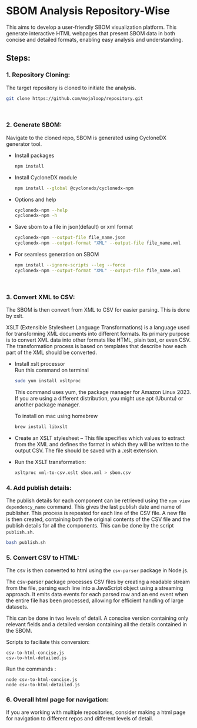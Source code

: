 # SBOM Analysis Repository-Wise 

This aims to develop a user-friendly SBOM visualization platform. This generate interactive HTML webpages that present SBOM data in both concise and detailed formats, enabling easy analysis and understanding.<br>

## **Steps:**

### 1. **Repository Cloning:** 
The target repository is cloned to initiate the analysis.
```bash 
git clone https://github.com/mojaloop/repository.git
```
<br>

### 2. **Generate SBOM:** 
Navigate to the cloned repo, SBOM is generated using CycloneDX generator tool. 
- Install packages 
    ```bash 
    npm install 
    ```
- Install CycloneDX module 
    ```bash
    npm install --global @cyclonedx/cyclonedx-npm
    ```
- Options and help 
    ```bash
    cyclonedx-npm --help
    cyclonedx-npm -h 
    ```
- Save sbom to a file in json(default) or xml format 
    ```bash
    cyclonedx-npm --output-file file_name.json
    cyclonedx-npm --output-format "XML" --output-file file_name.xml
    ```
- For seamless generation on SBOM
    ```bash
    npm install --ignore-scripts --leg --force
    cyclonedx-npm --output-format "XML" --output-file file_name.xml
    ```
<br>

### 3. **Convert XML to CSV:** 
The SBOM is then convert from XML to CSV for easier parsing. This is done by xslt. <br>

XSLT (Extensible Stylesheet Language Transformations) is a language used for transforming XML documents into different formats. Its primary purpose is to convert XML data into other formats like HTML, plain text, or even CSV. The transformation process is based on templates that describe how each part of the XML should be converted.

- Install xslt processor <br>
    Run this command on terminal 
    ```bash 
    sudo yum install xsltproc
    ```
    This command uses yum, the package manager for Amazon Linux 2023. If you are using a different distribution, you might use apt (Ubuntu) or another package manager.

    To install on mac using homebrew
    ```bash
    brew install libxslt
    ```

- Create an XSLT stylesheet – This file specifies which values to extract from the XML and defines the format in which they will be written to the output CSV. The file should be saved with a .xslt extension.

- Run the XSLT transformation:
    ```bash 
    xsltproc xml-to-csv.xslt sbom.xml > sbom.csv
    ```

### 4. **Add publish details:** 
The publish details for each component can be retrieved using the `npm view dependency_name` command. This gives the last publish date and name of publisher. This process is repeated for each line of the CSV file. A new file is then created, containing both the original contents of the CSV file and the publish details for all the components. This can be done by the script `publish.sh`.
```bash 
bash publish.sh
```

### 5. **Convert CSV to HTML:** 
The csv is then converted to html using the `csv-parser` package in Node.js. 

The csv-parser package processes CSV files by creating a readable stream from the file, parsing each line into a JavaScript object using a streaming approach. It emits data events for each parsed row and an end event when the entire file has been processed, allowing for efficient handling of large datasets.<br>

This can be done in two levels of detail. A conscise version containing only relevant fields and a detailed version containing all the details contained in the SBOM. <br>

Scripts to faciliate this conversion:<br>

`csv-to-html-concise.js`<br>
`csv-to-html-detailed.js`<br> 

Run the commands : 
```nodejs
node csv-to-html-concise.js
node csv-to-html-detailed.js
```

### 6. **Overall html page for navigation:** 
If you are working with multiple repositories, consider making a html page for navigation to different repos and different levels of detail. 